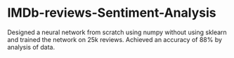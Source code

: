 # IMDb-reviews-Sentiment-Analysis
Designed a neural network from scratch using numpy without using sklearn and trained the network on 25k reviews. Achieved an accuracy of 88% by analysis of data.
